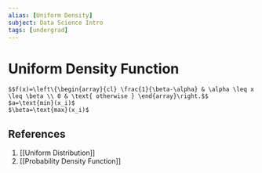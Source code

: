 ```yaml
---
alias: [Uniform Density]
subject: Data Science Intro
tags: [undergrad]
---
```

# Uniform Density Function


```ad-math
$$f(x)=\left\{\begin{array}{cl} \frac{1}{\beta-\alpha} & \alpha \leq x \leq \beta \\ 0 & \text{ otherwise } \end{array}\right.$$
$a=\text{min}(x_i)$
$\beta=\text{max}(x_i)$
```

## References
1. [[Uniform Distribution]]
2. [[Probability Density Function]]